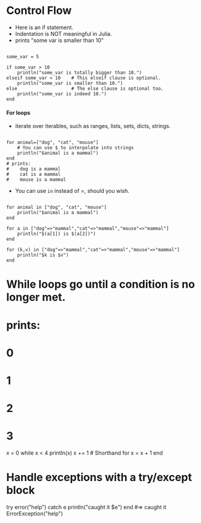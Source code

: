 Control Flow
==================

- Here is an if statement. 
- Indentation is NOT meaningful in Julia.
- prints "some var is smaller than 10"
<pre><code>
some_var = 5

if some_var > 10
    println("some_var is totally bigger than 10.")
elseif some_var < 10    # This elseif clause is optional.
    println("some_var is smaller than 10.")
else                    # The else clause is optional too.
    println("some_var is indeed 10.")
end
</code></pre>

#### For loops 
- iterate over iterables, such as ranges, lists, sets, dicts, strings.
<pre><code>
for animal=["dog", "cat", "mouse"]
    # You can use $ to interpolate into strings
    println("$animal is a mammal")
end
# prints:
#    dog is a mammal
#    cat is a mammal
#    mouse is a mammal
</code></pre>

- You can use `in` instead of =, should you wish.
<pre><code>
for animal in ["dog", "cat", "mouse"]
    println("$animal is a mammal")
end

for a in ["dog"=>"mammal","cat"=>"mammal","mouse"=>"mammal"]
    println("$(a[1]) is $(a[2])")
end

for (k,v) in ["dog"=>"mammal","cat"=>"mammal","mouse"=>"mammal"]
    println("$k is $v")
end
</code></pre>

# While loops go until a condition is no longer met.
# prints:
#   0
#   1
#   2
#   3
x = 0
while x < 4
    println(x)
    x += 1  # Shorthand for x = x + 1
end

# Handle exceptions with a try/except block
try
   error("help")
catch e
   println("caught it $e")
end
#=> caught it ErrorException("help")
